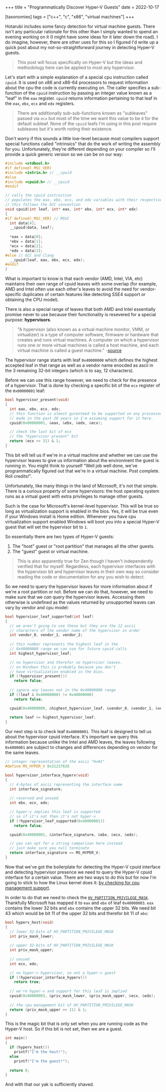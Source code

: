 +++
title = "Programmatically Discover Hyper-V Guests"
date = 2022-10-17

[taxonomies]
tags = ["c++", "c", "x86", "virtual machines"]
+++

Hotarubi includes some fancy detection for virtual machine guests. There isn't any particular rationale for this other than I simply wanted to spend an evening working on it (I might have some ideas for it later down the road). I do imagine, however, there are other uses for this so I figured I'd write up a quick post about my not-so-straightforward journey in detecting Hyper-V guests.

> This post will focus specifically on Hyper-V but the ideas and methodology here can be applied to most any hypervisor.

Let's start with a simple explanation of a special cpu instruction called `cpuid`. It is used on x86 and x86-64 processors to request information about the cpu the code is currently executing on. The caller specifies a sub-function of the `cpuid` instruction by passing an integer value known as a "leaf" in the `eax` register. `cpuid` returns information pertaining to that leaf in the `eax`, `ebx`, `ecx` and `edx` registers.

> There are additionally sub-sub-functions known as "subleaves" passed via `ecx` but most of the time we want this value to be `0` for the default subleaf. None of the `cpuid` leafs I'm using in this post require subleaves but it's worth noting their existence.

Don't worry if this sounds a little low-level because most compilers support special functions called "intrinsics" that do the work of writing the assembly for you. Unfortunately, they're different depending on your compiler so I'll provide a quick generic version so we can be on our way:

```c
#include <stdbool.h>
#if defined(_MSC_VER)
#include <intrin.h> // __cpuid
#else
#include <cpuid.h> // __cpuid
#endif

// calls the cpuid instruction
// populates the eax, ebx, ecx, and edx variables with their respective values.
// this follows the GCC convention
void cpuid(int leaf, int* eax, int* ebx, int* ecx, int* edx)
{
#if defined(_MSC_VER) // MSVC
  int data[4];
  __cpuid(data, leaf);
  
  *eax = data[0];
  *ebx = data[1];
  *ecx = data[2];
  *edx = data[3];
#else // GCC and Clang
  __cpuid(leaf, eax, ebx, ecx, edx);
#endif
}
```

What is important to know is that each vendor (AMD, Intel, VIA, etc) maintains their own range of cpuid leaves with some overlap (for example, AMD and Intel often use each other's leaves to avoid the need for vendor-specific duplicates of certain features like detecting SSE4 support or obtaining the CPU model).

There is also a special range of leaves that both AMD and Intel essentially promise never to use because their functionality is resevered for a special purpose: **hypervisors**.

> "A hypervisor (also known as a virtual machine monitor, VMM, or virtualizer) is a type of computer software, firmware or hardware that creates and runs virtual machines. A computer on which a hypervisor runs one or more virtual machines is called a host machine, and each virtual machine is called a guest machine." -[source](https://en.wikipedia.org/wiki/Hypervisor)

The hypervisor range starts with leaf `0x40000000` which defines the highest accepted leaf in that range as well as a vendor name enocded as ascii in the 3 remaining 32-bit integers (which is to say, 12 characters).

Before we can use this range however, we need to check for the presence of a hypervisor. That is done by checking a specific bit of the `ecx` register of the `0x00000001` leaf:
```c
bool hypervisor_present(void)
{
  int eax, ebx, ecx, edx;
  // this function is almost gurenteed to be supported on any processor
  // made in the past 20 years so I'm assuming support for it here.
  cpuid(0x00000001, &eax, &ebx, &edx, &ecx);

  // check the last bit of ecx
  // the "hypervisor present" bit
  return (ecx >> 31) & 1;
}
```
This bit will tell us if we're in a virtual machine and whether we can use the hypervisor leaves to give us information about the environment the guest is running in. You might think to yourself "Well job well done, we've programmatically figured out that we're in a virtual machine. Post complete. Roll credits!".

Unfortunately, like many things in the land of Microsoft, it's not that simple. There is a curious property of some hypervisors: the host operating system runs as a virtual guest with extra privileges to manage other guests.

Such is the case for Microsoft's kernel-level hypervisor. This will be true so long as virtualization support is enabled in the bios. Yes, it will be true even if your Windows install is Home edition. Whenever you have cpu virtualization support enabled Windows will boot you into a special Hyper-V guest that will set the hypervisor bit to `1`.

So essentially there are two types of Hyper-V guests:
1. The "host" guest or "root partition" that manages all the other guests.
2. The "guest" guest or virtual machine.

> This is also apparently true for Zen though I haven't independently verified that for myself. Regardless, each hypervisor interfaces with the hypervisor bit and hypervisor leaves in their own way so consider reading the code or documentation for any you wish to detect.

So we need to query the hypervisor leaves for more information about if we're a root partition or not. Before we can do that, however, we need to make sure that we *can* query the hypervisor leaves. Accessing them otherwise is undefined as the values returned by unsupported leaves can vary by vendor and cpu model:

```c
bool hypervisor_leaf_supported(int leaf)
{
  // we aren't going to use these but they are the 12 ascii
  // characters of the vendor name of the hypervisor in order
  int vendor_0, vendor_1, vendor_2;
  
  // this number represents the highest leaf in the
  // 0x40000000 range we can use for future cpuid calls
  int highest_hypervisor_leaf;

  // no hypervisor and therefor no hypervisor leaves.
  // on Windows this is probably because you don't
  // have virtualization enabled in the bios.
  if (!hypervisor_present())
    return false;
    
  // ignore any leaves not in the 0x40000000 range
  if ((leaf & 0x40000000) != 0x40000000)
    return false;

  cpuid(0x40000000, &highest_hypervisor_leaf, &vendor_0, &vendor_1, &vendor_2);
  
  return leaf <= highest_hypervisor_leaf;
}
```
Our next step is to check leaf `0x40000001`. This leaf is designed to tell us about the hypervisor cpuid interface. It's important we query this information because unlike the Intel and AMD leaves, the leaves following `0x4000001` are subject to changes and differences depending on vendor for the same leaves.
```c
// integer representation of the ascii "Hv#1"
#define MS_HYPER_V 0x31237628

bool hypervisor_interface_hyperv(void)
{
  // 4-bytes of ascii representing the interface name
  int interface_signature;
  
  // reserved and unused
  int ebx, ecx, edx;

  // hyper-v implies this leaf is supported
  // so if it's not then it's not hyper-v
  if (!hypervisor_leaf_supported(0x40000001))
    return false;

  cpuid(0x40000001, &interface_signature, &ebx, &ecx, &edx);

  // you can opt for a string comparison here instead
  // just make sure you null terminate
  return interface_signature == MS_HYPER_V;
}
```
Now that we've got the boilerplate for detecting the Hyper-V cpuid interface and detecting hypervisor presence we need to query the Hyper-V cpuid interface for a certain value. There are two ways to do this but for now I'm going to stick to how the Linux kernel does it: [by checking for cpu management support](https://github.com/torvalds/linux/blob/f56dbdda4322d33d485f3d30f3aabba71de9098c/arch/x86/kernel/cpu/mshyperv.c#L288-L302).

In order to do that we need to check the [`HV_PARTITION_PRIVILEGE_MASK`](https://learn.microsoft.com/en-us/virtualization/hyper-v-on-windows/tlfs/datatypes/hv_partition_privilege_mask). Thankfully Microsoft has mapped it to `eax` and `ebx` of leaf `0x40000003`. `eax` contains the lower 32 bits and `ebx` contains the upper 32 bits. We need bit 43 which would be bit 11 of the upper 32 bits and therefor bit 11 of `ebx`:
```c
bool hyperv_host(void)
{
  // lower 32-bits of HV_PARTITION_PRIVILEGE_MASK
  int priv_mask_lower;
  
  // upper 32-bits of HV_PARTITION_PRIVILEGE_MASK
  int priv_mask_upper;
  
  // unused
  int ecx, edx;

  // no hyper-v hypervisor, so not a hyper-v guest
  if (!hypervisor_interface_hyperv())
    return true;
  
  // we're hyper-v and support for this leaf is implied
  cpuid(0x40000003, &priv_mask_lower, &priv_mask_upper, &ecx, &edx);
  
  // the cpu management bit of HV_PARTITION_PRIVILEGE_MASK
  return (priv_mask_upper >> 11) & 1;
}
```
This is the magic bit that is only set when you are running code as the Hyper-V host. So if this bit is not set, then we are a guest.

```c
int main()
{
  if (hyperv_host())
    printf("I'm the host!");
  else
    printf("I'm the guest!");
  
  return 0;
}
```
And with that our yak is sufficiently shaved.